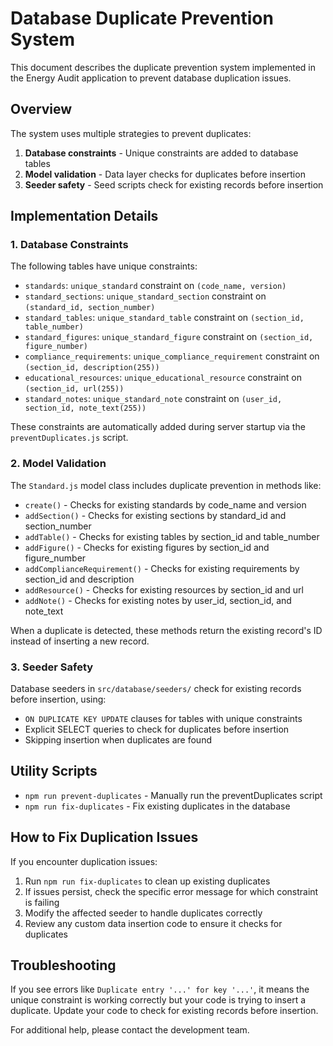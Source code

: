 # Database Duplicate Prevention System

This document describes the duplicate prevention system implemented in the Energy Audit application to prevent database duplication issues.

## Overview

The system uses multiple strategies to prevent duplicates:

1. **Database constraints** - Unique constraints are added to database tables
2. **Model validation** - Data layer checks for duplicates before insertion
3. **Seeder safety** - Seed scripts check for existing records before insertion

## Implementation Details

### 1. Database Constraints

The following tables have unique constraints:

- `standards`: `unique_standard` constraint on `(code_name, version)`
- `standard_sections`: `unique_standard_section` constraint on `(standard_id, section_number)`
- `standard_tables`: `unique_standard_table` constraint on `(section_id, table_number)`
- `standard_figures`: `unique_standard_figure` constraint on `(section_id, figure_number)`
- `compliance_requirements`: `unique_compliance_requirement` constraint on `(section_id, description(255))`
- `educational_resources`: `unique_educational_resource` constraint on `(section_id, url(255))`
- `standard_notes`: `unique_standard_note` constraint on `(user_id, section_id, note_text(255))`

These constraints are automatically added during server startup via the `preventDuplicates.js` script.

### 2. Model Validation

The `Standard.js` model class includes duplicate prevention in methods like:

- `create()` - Checks for existing standards by code_name and version
- `addSection()` - Checks for existing sections by standard_id and section_number
- `addTable()` - Checks for existing tables by section_id and table_number
- `addFigure()` - Checks for existing figures by section_id and figure_number
- `addComplianceRequirement()` - Checks for existing requirements by section_id and description
- `addResource()` - Checks for existing resources by section_id and url
- `addNote()` - Checks for existing notes by user_id, section_id, and note_text

When a duplicate is detected, these methods return the existing record's ID instead of inserting a new record.

### 3. Seeder Safety

Database seeders in `src/database/seeders/` check for existing records before insertion, using:

- `ON DUPLICATE KEY UPDATE` clauses for tables with unique constraints
- Explicit SELECT queries to check for duplicates before insertion
- Skipping insertion when duplicates are found

## Utility Scripts

- `npm run prevent-duplicates` - Manually run the preventDuplicates script
- `npm run fix-duplicates` - Fix existing duplicates in the database

## How to Fix Duplication Issues

If you encounter duplication issues:

1. Run `npm run fix-duplicates` to clean up existing duplicates
2. If issues persist, check the specific error message for which constraint is failing
3. Modify the affected seeder to handle duplicates correctly
4. Review any custom data insertion code to ensure it checks for duplicates

## Troubleshooting

If you see errors like `Duplicate entry '...' for key '...'`, it means the unique constraint is working correctly but your code is trying to insert a duplicate. Update your code to check for existing records before insertion.

For additional help, please contact the development team. 